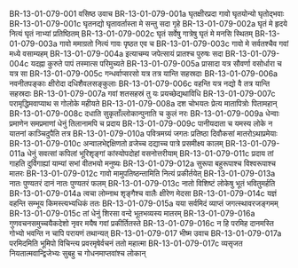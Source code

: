 BR-13-01-079-001	वसिष्ठ उवाच
BR-13-01-079-001a	घृतक्षीरप्रदा गावो घृतयोन्यो घृतोद्भवाः
BR-13-01-079-001c	घृतनद्यो घृतावर्तास्ता मे सन्तु सदा गृहे
BR-13-01-079-002a	घृतं मे हृदये नित्यं घृतं नाभ्यां प्रतिष्ठितम्
BR-13-01-079-002c	घृतं सर्वेषु गात्रेषु घृतं मे मनसि स्थितम्
BR-13-01-079-003a	गावो ममाग्रतो नित्यं गावः पृष्ठत एव च
BR-13-01-079-003c	गावो मे सर्वतश्चैव गवां मध्ये वसाम्यहम्
BR-13-01-079-004a	इत्याचम्य जपेत्सायं प्रातश्च पुरुषः सदा
BR-13-01-079-004c	यदह्ना कुरुते पापं तस्मात्स परिमुच्यते
BR-13-01-079-005a	प्रासादा यत्र सौवर्णा वसोर्धारा च यत्र सा
BR-13-01-079-005c	गन्धर्वाप्सरसो यत्र तत्र यान्ति सहस्रदाः
BR-13-01-079-006a	नवनीतपङ्काः क्षीरोदा दधिशैवलसङ्कुलाः
BR-13-01-079-006c	वहन्ति यत्र नद्यो वै तत्र यान्ति सहस्रदाः
BR-13-01-079-007a	गवां शतसहस्रं तु यः प्रयच्छेद्यथाविधि
BR-13-01-079-007c	परामृद्धिमवाप्याथ स गोलोके महीयते
BR-13-01-079-008a	दश चोभयतः प्रेत्य मातापित्रोः पितामहान्
BR-13-01-079-008c	दधाति सुकृताँल्लोकान्पुनाति च कुलं नरः
BR-13-01-079-009a	धेन्वाः प्रमाणेन समप्रमाणां धेनुं तिलानामपि च प्रदाय
BR-13-01-079-009c	पानीयदाता च यमस्य लोके न यातनां काञ्चिदुपैति तत्र
BR-13-01-079-010a	पवित्रमग्र्यं जगतः प्रतिष्ठा दिवौकसां मातरोऽथाप्रमेयाः
BR-13-01-079-010c	अन्वालभेद्दक्षिणतो व्रजेच्च दद्याच्च पात्रे प्रसमीक्ष्य कालम्
BR-13-01-079-011a	धेनुं सवत्सां कपिलां भूरिशृङ्गां कांस्योपदोहां वसनोत्तरीयाम्
BR-13-01-079-011c	प्रदाय तां गाहति दुर्विगाह्यां याम्यां सभां वीतभयो मनुष्यः
BR-13-01-079-012a	सुरूपा बहुरूपाश्च विश्वरूपाश्च मातरः
BR-13-01-079-012c	गावो मामुपतिष्ठन्तामिति नित्यं प्रकीर्तयेत्
BR-13-01-079-013a	नातः पुण्यतरं दानं नातः पुण्यतरं फलम्
BR-13-01-079-013c	नातो विशिष्टं लोकेषु भूतं भवितुमर्हति
BR-13-01-079-014a	त्वचा लोम्नाथ शृङ्गैश्च वालैः क्षीरेण मेदसा
BR-13-01-079-014c	यज्ञं वहन्ति सम्भूय किमस्त्यभ्यधिकं ततः
BR-13-01-079-015a	यया सर्वमिदं व्याप्तं जगत्स्थावरजङ्गमम्
BR-13-01-079-015c	तां धेनुं शिरसा वन्दे भूतभव्यस्य मातरम्
BR-13-01-079-016a	गुणवचनसमुच्चयैकदेशो नृवर मयैष गवां प्रकीर्तितस्ते
BR-13-01-079-016c	न हि परमिह दानमस्ति गोभ्यो भवन्ति न चापि परायणं तथान्यत्
BR-13-01-079-017	भीष्म उवाच
BR-13-01-079-017a	परमिदमिति भूमिपो विचिन्त्य प्रवरमृषेर्वचनं ततो महात्मा
BR-13-01-079-017c	व्यसृजत नियतात्मवान्द्विजेभ्यः सुबहु च गोधनमाप्तवांश्च लोकान्
